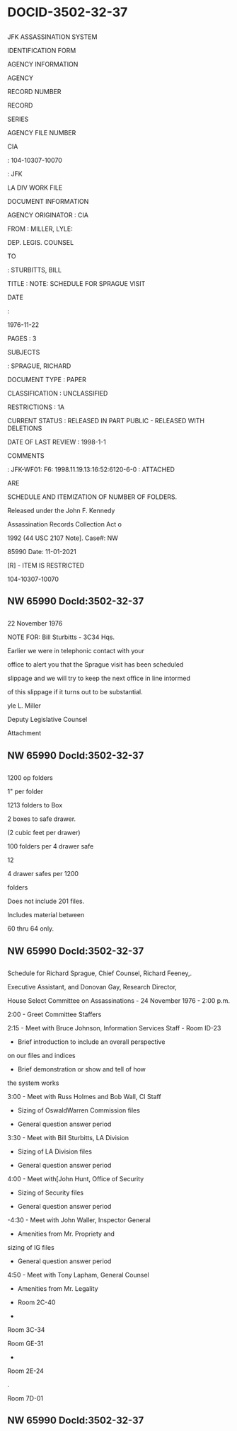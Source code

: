 # DOCID-3502-32-37

##
JFK ASSASSINATION SYSTEM

IDENTIFICATION FORM

AGENCY INFORMATION

AGENCY

RECORD NUMBER

RECORD

SERIES

AGENCY FILE NUMBER

CIA

: 104-10307-10070

: JFK

LA DIV WORK FILE

DOCUMENT INFORMATION

AGENCY ORIGINATOR : CIA

FROM : MILLER, LYLE:

DEP. LEGIS. COUNSEL

TO

: STURBITTS, BILL

TITLE : NOTE: SCHEDULE FOR SPRAGUE VISIT

DATE

:

1976-11-22

PAGES : 3

SUBJECTS

: SPRAGUE, RICHARD

DOCUMENT TYPE : PAPER

CLASSIFICATION : UNCLASSIFIED

RESTRICTIONS : 1A

CURRENT STATUS : RELEASED IN PART PUBLIC - RELEASED WITH DELETIONS

DATE OF LAST REVIEW : 1998-1-1

COMMENTS

: JFK-WF01: F6: 1998.11.19.13:16:52:6120-6-0 : ATTACHED

ARE

SCHEDULE AND ITEMIZATION OF NUMBER OF FOLDERS.

Released under the John F. Kennedy

Assassination Records Collection Act o

1992 (44 USC 2107 Note]. Case#: NW

85990 Date: 11-01-2021

[R] - ITEM IS RESTRICTED

104-10307-10070

NW 65990 Docld:3502-32-37
---

##
22 November 1976

NOTE FOR: Bill Sturbitts - 3C34 Hqs.

Earlier we were in telephonic contact with your

office to alert you that the Sprague visit has been scheduled

slippage and we will try to keep the next office in line intormed

of this slippage if it turns out to be substantial.

yle L. Miller

Deputy Legislative Counsel

Attachment

NW 65990 Docld:3502-32-37
---

##
1200 op folders

1" per folder

1213 folders to Box

2 boxes to safe drawer.

(2 cubic feet per drawer)

100 folders per 4 drawer safe

12

4 drawer safes per 1200

folders

Does not include 201 files.

Includes material between

60 thru 64 only.

NW 65990 Docld:3502-32-37
---

##
Schedule for Richard Sprague, Chief Counsel, Richard Feeney,.

Executive Assistant, and Donovan Gay, Research Director,

House Select Committee on Assassinations - 24 November 1976 - 2:00 p.m.

2:00 - Greet Committee Staffers

2:15 - Meet with Bruce Johnson, Information Services Staff - Room ID-23

- Brief introduction to include an overall perspective

on our files and indices

- Brief demonstration or show and tell of how

the system works

3:00 - Meet with Russ Holmes and Bob Wall, CI Staff

- Sizing of OswaldWarren Commission files

- General question answer period

3:30 - Meet with Bill Sturbitts, LA Division

- Sizing of LA Division files

- General question answer period

4:00 - Meet with[John Hunt, Office of Security

- Sizing of Security files

- General question answer period

-4:30 - Meet with John Waller, Inspector General

- Amenities from Mr. Propriety and

sizing of IG files

- General question answer period

4:50 - Meet with Tony Lapham, General Counsel

- Amenities from Mr. Legality

- Room 2C-40

-

Room 3C-34

Room GE-31

-

Room 2E-24

.

Room 7D-01

NW 65990 Docld:3502-32-37
---


